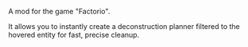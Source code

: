 A mod for the game "Factorio".

It allows you to instantly create a deconstruction planner filtered to the hovered entity for fast, precise cleanup.
